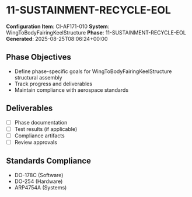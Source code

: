 # 11-SUSTAINMENT-RECYCLE-EOL

**Configuration Item**: CI-AF171-010
**System**: WingToBodyFairingKeelStructure
**Phase**: 11-SUSTAINMENT-RECYCLE-EOL
**Generated**: 2025-08-25T08:06:24+00:00

## Phase Objectives
- Define phase-specific goals for WingToBodyFairingKeelStructure structural assembly
- Track progress and deliverables
- Maintain compliance with aerospace standards

## Deliverables
- [ ] Phase documentation
- [ ] Test results (if applicable)
- [ ] Compliance artifacts
- [ ] Review approvals

## Standards Compliance
- DO-178C (Software)
- DO-254 (Hardware)
- ARP4754A (Systems)

